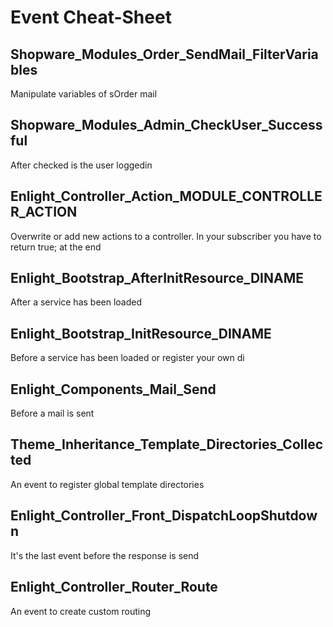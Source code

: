 # Event Cheat-Sheet

##  Shopware\_Modules\_Order\_SendMail\_FilterVariables

Manipulate variables of sOrder mail

## Shopware\_Modules\_Admin\_CheckUser\_Successful

After checked is the user loggedin

## Enlight\_Controller\_Action\_MODULE\_CONTROLLER\_ACTION

Overwrite or add new actions to a controller. In your subscriber you have to return true; at the end

## Enlight\_Bootstrap\_AfterInitResource\_DINAME

After a service has been loaded

## Enlight\_Bootstrap\_InitResource\_DINAME

Before a service has been loaded or register your own di

## Enlight\_Components\_Mail\_Send

Before a mail is sent

## Theme\_Inheritance\_Template\_Directories\_Collected

An event to register global template directories

## Enlight\_Controller\_Front\_DispatchLoopShutdown

It's the last event before the response is send

## Enlight\_Controller\_Router\_Route

An event to create custom routing

